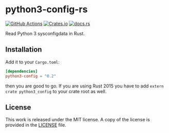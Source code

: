 # python3-config-rs

[![GitHub Actions](https://github.com/messense/python3-config-rs/workflows/CI/badge.svg)](https://github.com/messense/python3-config-rs/actions?query=workflow%3ACI)
[![Crates.io](https://img.shields.io/crates/v/python3-config.svg)](https://crates.io/crates/python3-config)
[![docs.rs](https://docs.rs/python3-config/badge.svg)](https://docs.rs/python3-config/)

Read Python 3 sysconfigdata in Rust.

## Installation

Add it to your ``Cargo.toml``:

```toml
[dependencies]
python3-config = "0.2"
```

then you are good to go. If you are using Rust 2015 you have to add ``extern crate python3_config`` to your crate root as well. 

## License

This work is released under the MIT license. A copy of the license is provided in the [LICENSE](./LICENSE) file.
